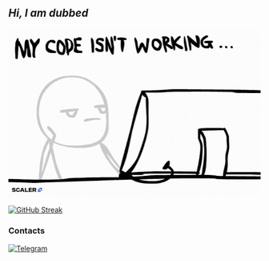 <!-- By https://github.com/salnyed -->

## *Hi, I am dubbed*
![Coding](https://raw.githubusercontent.com/ddubbedd/ddubbedd/main/giphy.gif)

[![GitHub Streak](https://streak-stats.demolab.com/?user=ddubbedd&theme=dark)](https://git.io/ddubbedd)

### Contacts
[![Telegram](https://img.shields.io/badge/telegram-1f272e?style=for-the-badge&logo=telegram)](https://t.me/litirnntir)
